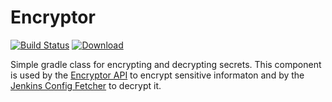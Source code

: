 # Encryptor

[![Build Status](https://travis-ci.org/buildit/encryptor.svg?branch=master)](https://travis-ci.org/buildit/encryptor)
[ ![Download](https://api.bintray.com/packages/buildit/maven/encryptor/images/download.svg) ](https://bintray.com/buildit/maven/encryptor/_latestVersion)

Simple gradle class for encrypting and decrypting secrets. This component is used by the [Encryptor API](https://github.com/buildit/encryptor-api) to encrypt sensitive informaton and by the [Jenkins Config Fetcher](https://github.com/buildit/jenkins-config-fetcher) to decrypt it.
